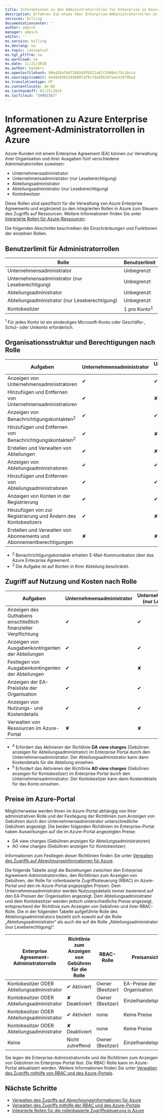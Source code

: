 ```yaml
---
title: Informationen zu den Administratorrollen für Enterprise in Azure | Microsoft-Dokumentation
description: Erfahren Sie etwas über Enterprise-Administratorrollen in Azure.
services: billing
documentationcenter: ''
author: adpick
manager: adpick
editor: ''
ms.service: billing
ms.devlang: na
ms.topic: conceptual
ms.tgt_pltfrm: na
ms.workload: na
ms.date: 11/21/2018
ms.author: banders
ms.openlocfilehash: 98ed28af8df246549fb521a81f1968e1f5c28cc4
ms.sourcegitcommit: 644de9305293600faf9c7dad951bfeee334f0ba3
ms.translationtype: HT
ms.contentlocale: de-DE
ms.lasthandoff: 01/25/2019
ms.locfileid: "54901563"
---
```

# <a name="understand-azure-enterprise-agreement-administrative-roles-in-azure"></a>Informationen zu Azure Enterprise Agreement-Administratorrollen in Azure

Azure-Kunden mit einem Enterprise Agreement (EA) können zur Verwaltung ihrer Organisation und ihrer Ausgaben fünf verschiedene Administratorrollen zuweisen:

- Unternehmensadministrator
- Unternehmensadministrator (nur Leseberechtigung)
- Abteilungsadministrator
- Abteilungsadministrator (nur Leseberechtigung)
- Kontobesitzer
 
Diese Rollen sind spezifisch für die Verwaltung von Azure Enterprise Agreements und ergänzend zu den integrierten Rollen in Azure zum Steuern des Zugriffs auf Ressourcen. Weitere Informationen finden Sie unter [Integrierte Rollen für Azure-Ressourcen](../role-based-access-control/built-in-roles.md).

Die folgenden Abschnitte beschreiben die Einschränkungen und Funktionen der einzelnen Rollen.

## <a name="user-limit-for-admin-roles"></a>Benutzerlimit für Administratorrollen

|Rolle| Benutzerlimit|
|---|---|
|Unternehmensadministrator|Unbegrenzt|
|Unternehmensadministrator (nur Leseberechtigung)|Unbegrenzt|
|Abteilungsadministrator|Unbegrenzt|
|Abteilungsadministrator (nur Leseberechtigung)|Unbegrenzt|
|Kontobesitzer|1 pro Konto<sup>1</sup>|

<sup>1</sup> Für jedes Konto ist ein eindeutiges Microsoft-Konto oder Geschäfts-, Schul- oder Unikonto erforderlich.

## <a name="organization-structure-and-permissions-by-role"></a>Organisationsstruktur und Berechtigungen nach Rolle

|Aufgaben| Unternehmensadministrator|Unternehmensadministrator (nur Leseberechtigung)|Abteilungsadministrator|Abteilungsadministrator (nur Leseberechtigung)|Kontobesitzer|
|---|---|---|---|---|---|
|Anzeigen von Unternehmensadministratoren|✔|✔|✘|✘|✘|
|Hinzufügen und Entfernen von Unternehmensadministratoren|✔|✘|✘|✘|✘|
|Anzeigen von Benachrichtigungskontakten<sup>2</sup> |✔|✔|✘|✘|✘|
|Hinzufügen und Entfernen von Benachrichtigungskontakten<sup>2</sup> |✔|✘|✘|✘|✘|
|Erstellen und Verwalten von Abteilungen |✔|✘|✘|✘|✘|
|Anzeigen von Abteilungsadministratoren|✔|✔|✔|✔|✘|
|Hinzufügen und Entfernen von Abteilungsadministratoren|✔|✔|✔|✘|✘|
|Anzeigen von Konten in der Registrierung |✔|✔|✔<sup>3</sup>|✔<sup>3</sup>|✘|
|Hinzufügen von zur Registrierung und Ändern des Kontobesitzers|✔|✘|✔<sup>3</sup>|✘|✘|
|Erstellen und Verwalten von Abonnements und Abonnementberechtigungen|✘|✘|✘|✘|✔|

- <sup>2</sup> Benachrichtigungskontakte erhalten E-Mail-Kommunikation über das Azure Enterprise Agreement.
- <sup>3</sup> Die Aufgabe ist auf Konten in Ihrer Abteilung beschränkt.


## <a name="usage-and-costs-access-by-role"></a>Zugriff auf Nutzung und Kosten nach Rolle

|Aufgaben| Unternehmensadministrator|Unternehmensadministrator (nur Leseberechtigung)|Abteilungsadministrator|Abteilungsadministrator (nur Leseberechtigung) |Kontobesitzer|
|---|---|---|---|---|---|
|Anzeigen des Guthabens einschließlich finanzieller Verpflichtung|✔|✔|✘|✘|✘|
|Anzeigen von Ausgabenkontingenten der Abteilungen|✔|✔|✘|✘|✘|
|Festlegen von Ausgabenkontingenten der Abteilungen|✔|✘|✘|✘|✘|
|Anzeigen der EA-Preisliste der Organisation|✔|✔|✘|✘|✘|
|Anzeigen von Nutzungs- und Kostendetails|✔|✔|✔<sup>4</sup>|✔<sup>4</sup>|✔<sup>5</sup>|
|Verwalten von Ressourcen im Azure-Portal|✘|✘|✘|✘|✔|

- <sup>4</sup> Erfordert das Aktivieren der Richtlinie **DA view charges** (Gebühren anzeigen für Abteilungsadministrator) im Enterprise Portal durch den Unternehmensadministrator. Der Abteilungsadministrator kann dann Kostendetails für die Abteilung einsehen.
- <sup>5</sup> Erfordert das Aktivieren der Richtlinie **AO view charges** (Gebühren anzeigen für Kontobesitzer) im Enterprise Portal durch den Unternehmensadministrator. Der Kontobesitzer kann dann Kostendetails für das Konto einsehen.


## <a name="pricing-in-azure-portal"></a>Preise im Azure-Portal

Möglicherweise werden Ihnen im Azure-Portal abhängig von Ihrer administrativen Rolle und der Festlegung der Richtlinien zum Anzeigen von Gebühren durch den Unternehmensadministrator unterschiedliche Gebühren angezeigt. Die beiden folgenden Richtlinien im Enterprise-Portal haben Auswirkungen auf die im Azure-Portal angezeigten Preise:

- DA view charges (Gebühren anzeigen für Abteilungsadministratoren)
- AO view charges (Gebühren anzeigen für Kontobesitzer)

Informationen zum Festlegen dieser Richtlinien finden Sie unter [Verwalten des Zugriffs auf Abrechnungsinformationen für Azure](billing-manage-access.md).

Die folgende Tabelle zeigt die Beziehungen zwischen den Enterprise Agreement-Administratorrollen, den Richtlinien zum Anzeigen von Gebühren, der Rolle für rollenbasierte Zugriffssteuerung (RBAC) im Azure-Portal und den im Azure-Portal angezeigten Preisen. Dem Unternehmensadministrator werden Nutzungsdetails immer basierend auf den EA-Preisen der Organisation angezeigt. Dem Abteilungsadministrator und dem Kontobesitzer werden jedoch unterschiedliche Preise angezeigt, entsprechend der Richtlinie zum Anzeigen von Gebühren und ihrer RBAC-Rolle. Die in der folgenden Tabelle aufgeführte Rolle des Abteilungsadministrators bezieht sich sowohl auf die Rolle „Abteilungsadministrator“ als auch die auf die Rolle „Abteilungsadministrator (nur Leseberechtigung)“.

|Enterprise Agreement-Administratorrolle|Richtlinie zum Anzeigen von Gebühren für die Rolle|RBAC-Rolle|Preisansicht|
|---|---|---|---|
|Kontobesitzer ODER Abteilungsadministrator|✔ Aktiviert|Owner (Besitzer)|EA-Preise der Organisation|
|Kontobesitzer ODER Abteilungsadministrator|✘ Deaktiviert|Owner (Besitzer)|Einzelhandelspreise|
|Kontobesitzer ODER Abteilungsadministrator|✔ Aktiviert |none|Keine Preise|
|Kontobesitzer ODER Abteilungsadministrator|✘ Deaktiviert |none|Keine Preise|
|Keine|Nicht zutreffend |Owner (Besitzer)|Einzelhandelspreise|

Sie legen die Enterprise-Administratorrolle und die Richtlinien zum Anzeigen von Gebühren im Enterprise-Portal fest. Die RBAC-Rolle kann im Azure-Portal aktualisiert werden. Weitere Informationen finden Sie unter [Verwalten des Zugriffs mithilfe von RBAC und des Azure-Portals](../role-based-access-control/role-assignments-portal.md).

## <a name="next-steps"></a>Nächste Schritte

- [Verwalten des Zugriffs auf Abrechnungsinformationen für Azure](billing-manage-access.md)
- [Verwalten des Zugriffs mithilfe der RBAC und des Azure-Portals](../role-based-access-control/role-assignments-portal.md)
- [Integrierte Rollen für die rollenbasierte Zugriffssteuerung in Azure](../role-based-access-control/built-in-roles.md)
